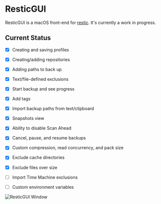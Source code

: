 #  ResticGUI

ResticGUI is a macOS front-end for [restic](https://restic.net/). It's currently a work in progress.

## Current Status
- [x] Creating and saving profiles
- [x] Creating/adding repositories
- [x] Adding paths to back up
- [x] Text/file-defined exclusions
- [x] Start backup and see progress
- [x] Add tags
- [x] Import backup paths from text/clipboard
- [x] Snapshots view
- [x] Ability to disable Scan Ahead
- [x] Cancel, pause, and resume backups
- [x] Custom compression, read concurrency, and pack size
- [x] Exclude cache directories
- [x] Exclude files over size

- [ ] Import Time Machine exclusions
- [ ] Custom environment variables

![ResticGUI Window](https://zapdotzip.github.io/apps/ResticGUI_screenshot.png)
